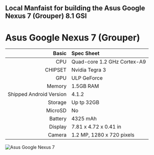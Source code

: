 Local Manfaist for building the Asus Google Nexus 7 (Grouper) 8.1 GSI
---------------------------------------------------------------------
Asus Google Nexus 7 (Grouper)
======================

| Basic   | Spec Sheet                  |
| -------:|:--------------------------- |
| CPU     | Quad-core 1.2 GHz Cortex-A9 | 
| CHIPSET | Nvidia Tegra 3 |
| GPU     | ULP GeForce |
| Memory  | 1.5GB RAM |
| Shipped Android Version | 4.1.2 |
| Storage | Up tp 32GB |
| MicroSD | No |
| Battery | 4325 mAh |
| Display | 7.81 x 4.72 x 0.41 in |
| Camera  | 1.2 MP, 1280 x 720 pixels |

![Asus Google Nexus 7](https://rukminim1.flixcart.com/image/704/704/tablet/n/p/w/asus-nexus-7-32-gb-original-imadtjm2abugmszs.jpeg?q=70 "Asus Google Nexus 7")
